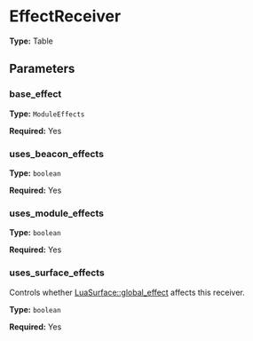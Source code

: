 # EffectReceiver

**Type:** Table

## Parameters

### base_effect

**Type:** `ModuleEffects`

**Required:** Yes

### uses_beacon_effects

**Type:** `boolean`

**Required:** Yes

### uses_module_effects

**Type:** `boolean`

**Required:** Yes

### uses_surface_effects

Controls whether [LuaSurface::global_effect](runtime:LuaSurface::global_effect) affects this receiver.

**Type:** `boolean`

**Required:** Yes

